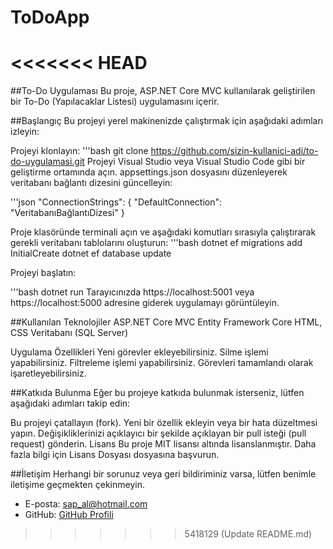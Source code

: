 # ToDoApp

<<<<<<< HEAD
=======
##To-Do Uygulaması
Bu proje, ASP.NET Core MVC kullanılarak geliştirilen bir To-Do (Yapılacaklar Listesi) uygulamasını içerir.

##Başlangıç
Bu projeyi yerel makinenizde çalıştırmak için aşağıdaki adımları izleyin:

Projeyi klonlayın:
'''bash 
git clone https://github.com/sizin-kullanici-adi/to-do-uygulamasi.git
Projeyi Visual Studio veya Visual Studio Code gibi bir geliştirme ortamında açın.
appsettings.json dosyasını düzenleyerek veritabanı bağlantı dizesini güncelleyin:

'''json
"ConnectionStrings": {
  "DefaultConnection": "VeritabanıBağlantıDizesi"
}

Proje klasöründe terminali açın ve aşağıdaki komutları sırasıyla çalıştırarak gerekli veritabanı tablolarını oluşturun:
'''bash 
dotnet ef migrations add InitialCreate
dotnet ef database update

Projeyi başlatın:

'''bash 
dotnet run
Tarayıcınızda https://localhost:5001 veya https://localhost:5000 adresine giderek uygulamayı görüntüleyin.

##Kullanılan Teknolojiler
ASP.NET Core MVC
Entity Framework Core
HTML, CSS
Veritabanı (SQL Server)

Uygulama Özellikleri
Yeni görevler ekleyebilirsiniz.
Silme işlemi yapabilirsiniz.
Filtreleme işlemi yapabilirsiniz.
Görevleri tamamlandı olarak işaretleyebilirsiniz.

##Katkıda Bulunma
Eğer bu projeye katkıda bulunmak isterseniz, lütfen aşağıdaki adımları takip edin:

Bu projeyi çatallayın (fork).
Yeni bir özellik ekleyin veya bir hata düzeltmesi yapın.
Değişikliklerinizi açıklayıcı bir şekilde açıklayan bir pull isteği (pull request) gönderin.
Lisans
Bu proje MIT lisansı altında lisanslanmıştır. Daha fazla bilgi için Lisans Dosyası dosyasına başvurun.

##İletişim
Herhangi bir sorunuz veya geri bildiriminiz varsa, lütfen benimle iletişime geçmekten çekinmeyin.

- E-posta: [sap_al@hotmail.com](mailto:sap_al@hotmail.com)
- GitHub: [GitHub Profili](https://github.com/SeniourMarquies)
>>>>>>> 5418129 (Update README.md)









